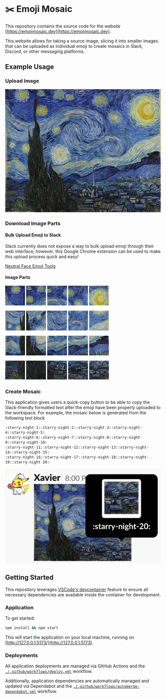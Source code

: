 # ✂️ Emoji Mosaic

This repository contains the source code for the website [https://emojimosaic.dev](https://emojimosaic.dev).

This website allows for taking a source image, slicing it into smaller images that can be uploaded as individual emoji to create mosaics in Slack, Discord, or other messaging platforms.

## Example Usage

### Upload Image

![](./assets/readme/starry-night.jpeg)

### Download Image Parts

#### Bulk Upload Emoji to Slack

Slack currently does not expose a way to bulk upload emoji through their web interface; however, this Google Chrome extension can be used to make this upload process quick and easy!

[Neutral Face Emoji Tools](https://chrome.google.com/webstore/detail/neutral-face-emoji-tools/anchoacphlfbdomdlomnbbfhcmcdmjej)

#### Image Parts

![](./assets/readme/starry-night/starry-night-1.png) ![](./assets/readme/starry-night/starry-night-2.png) ![](./assets/readme/starry-night/starry-night-3.png) ![](./assets/readme/starry-night/starry-night-4.png) ![](./assets/readme/starry-night/starry-night-5.png)

![](./assets/readme/starry-night/starry-night-6.png) ![](./assets/readme/starry-night/starry-night-7.png) ![](./assets/readme/starry-night/starry-night-8.png) ![](./assets/readme/starry-night/starry-night-9.png) ![](./assets/readme/starry-night/starry-night-10.png)

![](./assets/readme/starry-night/starry-night-11.png) ![](./assets/readme/starry-night/starry-night-12.png) ![](./assets/readme/starry-night/starry-night-13.png) ![](./assets/readme/starry-night/starry-night-14.png) ![](./assets/readme/starry-night/starry-night-15.png)

![](./assets/readme/starry-night/starry-night-16.png) ![](./assets/readme/starry-night/starry-night-17.png) ![](./assets/readme/starry-night/starry-night-18.png) ![](./assets/readme/starry-night/starry-night-19.png) ![](./assets/readme/starry-night/starry-night-20.png)

### Create Mosaic

This application gives users a quick-copy button to be able to copy the Slack-friendly formatted text after the emoji have been properly uploaded to the workspace. For example, the mosaic below is generated from the following text block

```
:starry-night-1::starry-night-2::starry-night-3::starry-night-4::starry-night-5:
:starry-night-6::starry-night-7::starry-night-8::starry-night-9::starry-night-10:
:starry-night-11::starry-night-12::starry-night-13::starry-night-14::starry-night-15:
:starry-night-16::starry-night-17::starry-night-18::starry-night-19::starry-night-20:
```

![](./assets/readme/slack.png)

## Getting Started

This repository leverages [VSCode's devcontainer](https://code.visualstudio.com/docs/remote/containers) feature to ensure all necessary dependencies are available inside the container for development.

### Application

To get started:

```bash
npm install && npm start
```

This will start the application on your local machine, running on [http://127.0.0.1:5173/](http://127.0.0.1:5173).

### Deployments

All application deployments are managed via GitHub Actions and the [`./.github/workflows/deploy.yml`](./.github/workflows/deploy.yml) workflow.

Additionally, application dependencies are automatically managed and updated via Dependabot and the [`./.github/workflows/automerge-dependabot.yml`](./.github/workflows/automerge-dependabot.yml) workflow.
